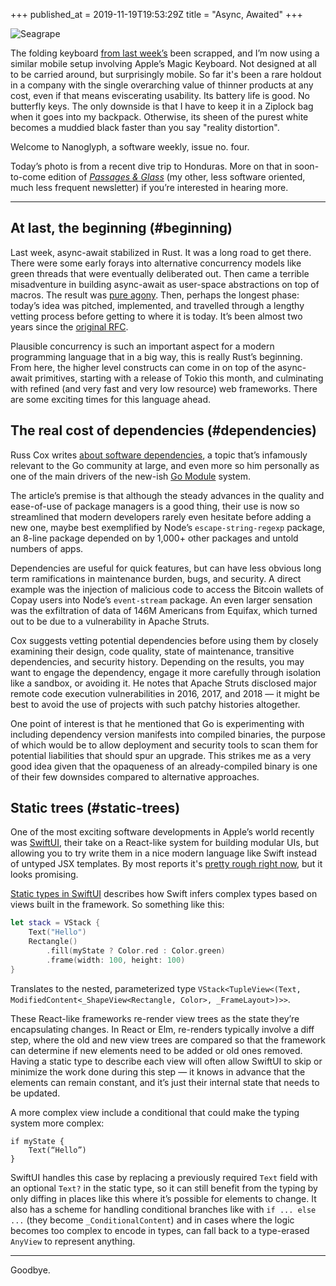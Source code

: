 +++
published_at = 2019-11-19T19:53:29Z
title = "Async, Awaited"
+++

![Seagrape](/assets/images/nanoglyphs/004-async-awaited/seagrape@2x.jpg)

The folding keyboard [from last week’s](/nanoglyphs/003-12-factors) been scrapped, and I’m now using a similar mobile setup involving Apple’s Magic Keyboard. Not designed at all to be carried around, but surprisingly mobile. So far it's been a rare holdout in a company with the single overarching value of thinner products at any cost, even if that means eviscerating usability. Its battery life is good. No butterfly keys. The only downside is that I have to keep it in a Ziplock bag when it goes into my backpack. Otherwise, its sheen of the purest white becomes a muddied black faster than you say "reality distortion".

Welcome to Nanoglyph, a software weekly, issue no. four.

Today’s photo is from a recent dive trip to Honduras. More on that in soon-to-come edition of [_Passages & Glass_](/newsletter) (my other, less software oriented, much less frequent newsletter) if you’re interested in hearing more.

---

## At last, the beginning (#beginning)

Last week, async-await stabilized in Rust. It was a long road to get there. There were some early forays into alternative concurrency models like green threads that were eventually deliberated out. Then came a terrible misadventure in building async-await as user-space abstractions on top of macros. The result was [pure agony](/fragments/rust-brick-walls). Then, perhaps the longest phase: today’s idea was pitched, implemented, and travelled through a lengthy vetting process before getting to where it is today. It’s been almost two years since the [original RFC](https://github.com/rust-lang/rfcs/pull/2394).

Plausible concurrency is such an important aspect for a modern programming language that in a big way, this is really Rust’s beginning. From here, the higher level constructs can come in on top of the async-await primitives, starting with a release of Tokio this month, and culminating with refined (and very fast and very low resource) web frameworks. There are some exciting times for this language ahead. 

## The real cost of dependencies (#dependencies)


Russ Cox writes [about software dependencies](https://queue.acm.org/detail.cfm?id=3344149), a topic that’s infamously relevant to the Go community at large, and even more so him personally as one of the main drivers of the new-ish [Go Module](https://blog.golang.org/using-go-modules) system.

The article’s premise is that although the steady advances in the quality and ease-of-use of package managers is a good thing, their use is now so streamlined that modern developers rarely even hesitate before adding a new one, maybe best exemplified by Node’s `escape-string-regexp` package, an 8-line package depended on by 1,000+ other packages and untold numbers of apps. 

Dependencies are useful for quick features, but can have less obvious long term ramifications in maintenance burden, bugs, and security. A direct example was the injection of malicious code to access the Bitcoin wallets of Copay users into Node’s `event-stream` package. An even larger sensation was the exfiltration of data of 146M Americans from Equifax, which turned out to be due to a vulnerability in Apache Struts.

Cox suggests vetting potential dependencies before using them by closely examining their design, code quality, state of maintenance, transitive dependencies, and security history. Depending on the results, you may want to engage the dependency, engage it more carefully through isolation like a sandbox, or avoiding it. He notes that Apache Struts disclosed major remote code execution vulnerabilities in 2016, 2017, and 2018 — it might be best to avoid the use of projects with such patchy histories altogether.

One point of interest is that he mentioned that Go is experimenting with including dependency version manifests into compiled binaries, the purpose of which would be to allow deployment and security tools to scan them for potential liabilities that should spur an upgrade. This strikes me as a very good idea given that the opaqueness of an already-compiled binary is one of their few downsides compared to alternative approaches.

## Static trees (#static-trees)

One of the most exciting software developments in Apple’s world recently was [SwiftUI](https://developer.apple.com/xcode/swiftui/), their take on a React-like system for building modular UIs, but allowing you to try write them in a nice modern language like Swift instead of untyped JSX templates. By most reports it's [pretty rough right now](https://inessential.com/2019/10/21/swiftui_is_still_the_future), but it looks promising.

[Static types in SwiftUI](https://www.objc.io/blog/2019/11/05/static-types-in-swiftui/) describes how Swift infers complex types based on views built in the framework. So something like this:

``` swift
let stack = VStack {
    Text("Hello")
    Rectangle()
        .fill(myState ? Color.red : Color.green)
        .frame(width: 100, height: 100)
}
```

Translates to the nested, parameterized type `VStack<TupleView<(Text, ModifiedContent<_ShapeView<Rectangle, Color>, _FrameLayout>)>>`.

These React-like frameworks re-render view trees as the state they’re encapsulating changes. In React or Elm, re-renders typically involve a diff step, where the old and new view trees are compared so that the framework can determine if new elements need to be added or old ones removed. Having a static type to describe each view will often allow SwiftUI to skip or minimize the work done during this step — it knows in advance that the elements can remain constant, and it’s just their internal state that needs to be updated.

A more complex view include a conditional that could make the typing system more complex:

```
if myState {
	Text(“Hello”)
}
```

SwiftUI handles this case by replacing a previously required `Text` field with an optional `Text?` in the static type, so it can still benefit from the typing by only diffing in places like this where it’s possible for elements to change. It also has a scheme for handling conditional branches like with `if ... else ...` (they become `_ConditionalContent`) and in cases where the logic becomes too complex to encode in types, can fall back to a type-erased `AnyView` to represent anything.

---

Goodbye.
